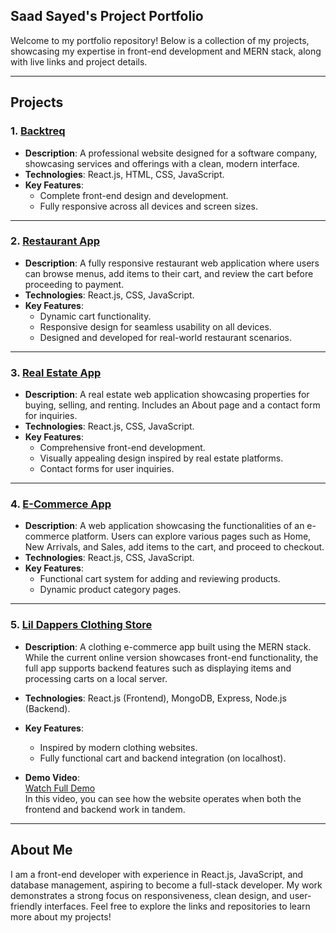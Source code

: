 ## Saad Sayed's Project Portfolio

Welcome to my portfolio repository! Below is a collection of my projects, showcasing my expertise in front-end development and MERN stack, along with live links and project details.  

---

## Projects  

### 1. [Backtreq](https://backtreq.com/)  
- **Description**: A professional website designed for a software company, showcasing services and offerings with a clean, modern interface.  
- **Technologies**: React.js, HTML, CSS, JavaScript.  
- **Key Features**:  
  - Complete front-end design and development.  
  - Fully responsive across all devices and screen sizes.  

---

### 2. [Restaurant App](https://restaurant-vite.vercel.app/)  
- **Description**: A fully responsive restaurant web application where users can browse menus, add items to their cart, and review the cart before proceeding to payment.  
- **Technologies**: React.js, CSS, JavaScript.  
- **Key Features**:  
  - Dynamic cart functionality.  
  - Responsive design for seamless usability on all devices.  
  - Designed and developed for real-world restaurant scenarios.  

---

### 3. [Real Estate App](https://real-estate-hazel-xi.vercel.app/)  
- **Description**: A real estate web application showcasing properties for buying, selling, and renting. Includes an About page and a contact form for inquiries.  
- **Technologies**: React.js, CSS, JavaScript.  
- **Key Features**:  
  - Comprehensive front-end development.  
  - Visually appealing design inspired by real estate platforms.  
  - Contact forms for user inquiries.  

---

### 4. [E-Commerce App](https://ecom-two-beta.vercel.app/)  
- **Description**: A web application showcasing the functionalities of an e-commerce platform. Users can explore various pages such as Home, New Arrivals, and Sales, add items to the cart, and proceed to checkout.  
- **Technologies**: React.js, CSS, JavaScript.  
- **Key Features**:  
  - Functional cart system for adding and reviewing products.  
  - Dynamic product category pages.  

---

### 5. [Lil Dappers Clothing Store](https://lil-dappers-saad-sayed.vercel.app/)  
- **Description**: A clothing e-commerce app built using the MERN stack. While the current online version showcases front-end functionality, the full app supports backend features such as displaying items and processing carts on a local server.  
- **Technologies**: React.js (Frontend), MongoDB, Express, Node.js (Backend).  
- **Key Features**:  
  - Inspired by modern clothing websites.  
  - Fully functional cart and backend integration (on localhost).  

- **Demo Video**:  
  [Watch Full Demo](https://github.com/iamsaadsms/Portfolio-Repository/blob/main/assets/Ecommerce.mp4)  
  In this video, you can see how the website operates when both the frontend and backend work in tandem.


---

## About Me  

I am a front-end developer with experience in React.js, JavaScript, and database management, aspiring to become a full-stack developer. My work demonstrates a strong focus on responsiveness, clean design, and user-friendly interfaces. Feel free to explore the links and repositories to learn more about my projects!  
